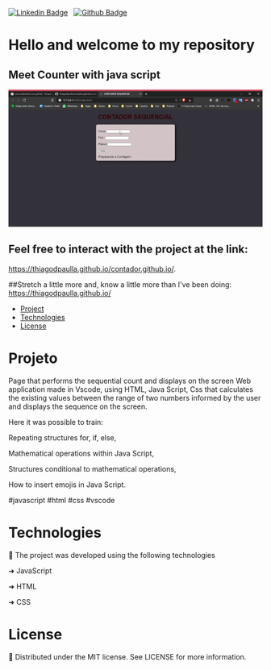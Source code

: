 [![Linkedin Badge](https://img.shields.io/badge/-LinkedIn-blue?style=flat-square&logo=Linkedin&logoColor=white&link=https://www.linkedin.com/in/thiagodepaulla/)](https://www.linkedin.com/in/thiagodepaulla/)   [![Github Badge](https://img.shields.io/badge/-Github-000?style=flat-square&logo=Github&logoColor=white&link=https://github.com/thiagodpaulla)](https://github.com/thiagodpaulla)

# Hello and welcome to my repository
## Meet Counter with java script
![](https://github.com/thiagodpaulla/contador.github.io/blob/main/CONTADOR%20SEQUENCIAL.gif)

## Feel free to interact with the project at the link:
 https://thiagodpaulla.github.io/contador.github.io/.

##Stretch a little more and, know a little more than I've been doing:
https://thiagodpaulla.github.io/


 * [Project](#project)
 * [Technologies](#technologies)
 * [License](#license)

# Projeto

Page that performs the sequential count and displays on the screen Web application made in Vscode, using HTML, Java Script, Css that calculates the existing values between the range of two numbers informed by the user and displays the sequence on the screen.

Here it was possible to train:

Repeating structures for, if, else,

Mathematical operations within Java Script,

Structures conditional to mathematical operations,

How to insert emojis in Java Script.

#javascript #html #css #vscode


# Technologies

🚀 The project was developed using the following technologies


➜ JavaScript

➜ HTML

➜ CSS


# License
📂 Distributed under the MIT license. See LICENSE for more information.
